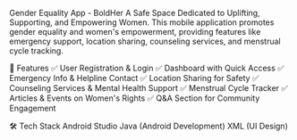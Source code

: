 Gender Equality App - BoldHer
A Safe Space Dedicated to Uplifting, Supporting, and Empowering Women.
This mobile application promotes gender equality and women's empowerment, providing features like emergency support, location sharing, counseling services, and menstrual cycle tracking.

🚀 Features
✅ User Registration & Login
✅ Dashboard with Quick Access
✅ Emergency Info & Helpline Contact
✅ Location Sharing for Safety
✅ Counseling Services & Mental Health Support
✅ Menstrual Cycle Tracker
✅ Articles & Events on Women's Rights
✅ Q&A Section for Community Engagement

🛠 Tech Stack
Android Studio
Java (Android Development)
XML (UI Design)
